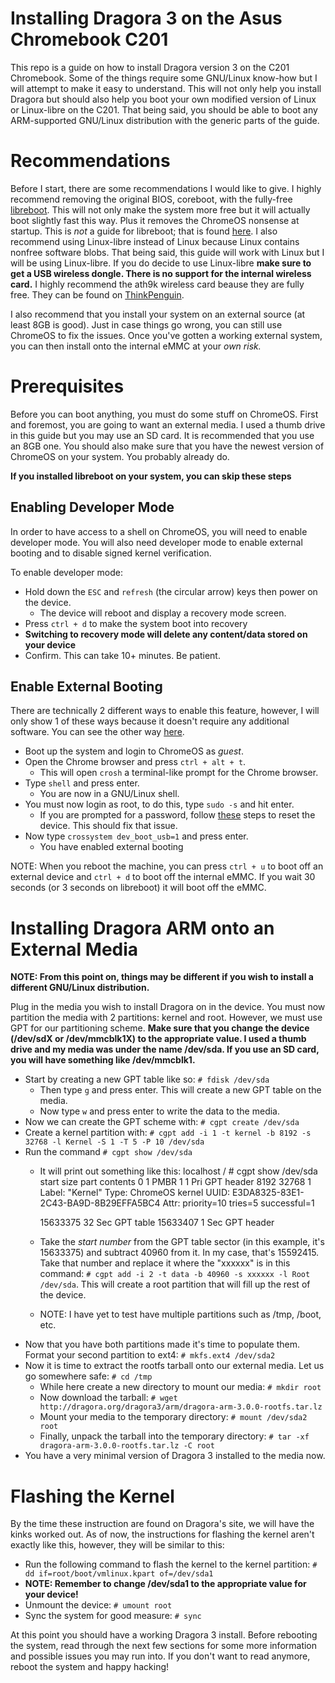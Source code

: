 # Installing Dragora 3 on the Asus Chromebook C201
This repo is a guide on how to install Dragora version 3 on the C201
Chromebook. Some of the things require some GNU/Linux know-how but I will
attempt to make it easy to understand. This will not only help you install
Dragora but should also help you boot your own modified version of Linux or
Linux-libre on the C201. That being said, you should be able to boot any
ARM-supported GNU/Linux distribution with the generic parts of the guide.

# Recommendations
Before I start, there are some recommendations I would like to give. I highly
recommend removing the original BIOS, coreboot, with the
fully-free [libreboot][libreboot-home]. This will not only make the system more
free but it will actually boot slightly fast this way. Plus it removes the
ChromeOS nonsense at startup. This is *not* a guide for libreboot; that is
found [here][libreboot-howto]. I also recommend using Linux-libre instead of
Linux because Linux contains nonfree software blobs. That being said, this guide
will work with Linux but I will be using Linux-libre. If you do decide to use
Linux-libre **make sure to get a USB wireless dongle. There is no support for
the internal wireless card.** I highly recommend the ath9k wireless card beause
they are fully free. They can be found on [ThinkPenguin][think].

[libreboot-home]: https://libreboot.org/
[libreboot-howto]: https://libreboot.org/docs/install/c201.html
[think]: https://www.thinkpenguin.com/catalog/wireless-networking-gnulinux

I also recommend that you install your system on an external source (at least
8GB is good). Just in case things go wrong, you can still use ChromeOS to fix
the issues. Once you've gotten a working external system, you can then install
onto the internal eMMC at your *own risk.*

# Prerequisites
Before you can boot anything, you must do some stuff on ChromeOS. First and
foremost, you are going to want an external media. I used a thumb drive in this
guide but you may use an SD card. It is recommended that you use an 8GB one. You
should also make sure that you have the newest version of ChromeOS on your
system. You probably already do.

**If you installed libreboot on your system, you can skip these steps**

## Enabling Developer Mode
In order to have access to a shell on ChromeOS, you will need to enable
developer mode. You will also need developer mode to enable external booting
and to disable signed kernel verification.

To enable developer mode:
* Hold down the  `ESC` and `refresh` (the circular arrow) keys then power on the
  device.
  * The device will reboot and display a recovery mode screen.
* Press `ctrl + d` to make the system boot into recovery
* **Switching to recovery mode will delete any content/data stored on your
  device**
* Confirm. This can take 10+ minutes. Be patient.

## Enable External Booting
There are technically 2 different ways to enable this feature, however, I will
only show 1 of these ways because it doesn't require any additional
software. You can see the other way [here][debian].

[debian]: https://wiki.debian.org/InstallingDebianOn/Asus/C201#Enabling_USB.2FSD_card_boot

* Boot up the system and login to ChromeOS as *guest*.
* Open the Chrome browser and press `ctrl + alt + t`.
  * This will open `crosh` a terminal-like prompt for the Chrome browser.
* Type `shell` and press enter.
  * You are now in a GNU/Linux shell.
* You must now login as root, to do this, type `sudo -s` and hit enter.
  * If you are prompted for a password, follow [these][reset] steps to reset the
    device. This should fix that issue.
* Now type `crossystem dev_boot_usb=1` and press enter.
  * You have enabled external booting

NOTE: When you reboot the machine, you can press `ctrl + u` to boot off an
external device and `ctrl + d` to boot off the internal eMMC. If you wait 30
seconds (or 3 seconds on libreboot) it will boot off the eMMC.

[reset]: https://support.google.com/chromebook/answer/183084

# Installing Dragora ARM onto an External Media
**NOTE: From this point on, things may be different if you wish to install a
different GNU/Linux distribution.**

Plug in the media you wish to install Dragora on in the device. You must now
partition the media with 2 partitions: kernel and root. However, we must use GPT
for our partitioning scheme. **Make sure that you change the device (/dev/sdX or
/dev/mmcblk1X) to the appropriate value. I used a thumb drive and my media was
under the name /dev/sda. If you use an SD card, you will have something like
/dev/mmcblk1.**

* Start by creating a new GPT table like so: `# fdisk /dev/sda`
  * Then type `g` and press enter. This will create a new GPT table on the
    media.
  * Now type `w` and press enter to write the data to the media.
* Now we can create the GPT scheme with: `# cgpt create /dev/sda`
* Create a kernel partition with: `# cgpt add -i 1 -t kernel -b 8192 -s 32768 -l
  Kernel -S 1 -T 5 -P 10 /dev/sda`
* Run the command `# cgpt show /dev/sda`
  * It will print out something like this:
  localhost / # cgpt show /dev/sda
       start        size    part  contents
           0           1          PMBR
           1           1          Pri GPT header
        8192       32768      1   Label: "Kernel"
                                  Type: ChromeOS kernel
                                  UUID: E3DA8325-83E1-2C43-BA9D-8B29EFFA5BC4
                                  Attr: priority=10 tries=5 successful=1

    15633375          32          Sec GPT table
    15633407           1          Sec GPT header
  * Take the *start number* from the GPT table sector (in this example, it's
    15633375) and subtract 40960 from it. In my case, that's 15592415. Take that
    number and replace it where the "xxxxxx" is in this command: `# cgpt add -i
    2 -t data -b 40960 -s xxxxxx -l Root /dev/sda`. This will create a root
    partition that will fill up the rest of the device.
  * NOTE: I have yet to test have multiple partitions such as /tmp, /boot, etc.
* Now that you have both partitions made it's time to populate them. Format your
  second partition to ext4: `# mkfs.ext4 /dev/sda2`
* Now it is time to extract the rootfs tarball onto our external media. Let us
  go somewhere safe: `# cd /tmp`
  * While here create a new directory to mount our media: `# mkdir root`
  * Now download the tarball: `# wget
    http://dragora.org/dragora3/arm/dragora-arm-3.0.0-rootfs.tar.lz`
  * Mount your media to the temporary directory: `# mount /dev/sda2 root`
  * Finally, unpack the tarball into the temporary directory: `# tar -xf
    dragora-arm-3.0.0-rootfs.tar.lz -C root`
* You have a very minimal version of Dragora 3 installed to the media now.

# Flashing the Kernel
By the time these instruction are found on Dragora's site, we will have the
kinks worked out. As of now, the instructions for flashing the kernel aren't
exactly like this, however, they will be similar to this:

* Run the following command to flash the kernel to the kernel partition: `# dd
  if=root/boot/vmlinux.kpart of=/dev/sda1`
* **NOTE: Remember to change /dev/sda1 to the appropriate value for your
  device!**
* Unmount the device: `# umount root`
* Sync the system for good measure: `# sync`

At this point you should have a working Dragora 3 install. Before rebooting the
system, read through the next few sections for some more information and
possible issues you may run into. If you don't want to read anymore, reboot the
system and happy hacking!
